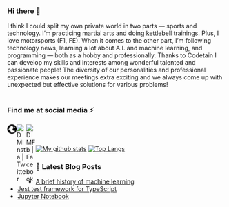### Hi there 👋
I think I could split my own private world in two parts — sports and technology. I’m practicing martial arts and doing kettlebell trainings. Plus, I love motorsports (F1, FE). When it comes to the other part, I’m following technology news, learning a lot about A.I. and machine learning, and programming — both as a hobby and professionally. Thanks to Codetain I can develop my skills and interests among wonderful talented and passionate people! The diversity of our personalities and professional experience makes our meetings extra exciting and we always come up with unexpected but effective solutions for various problems!
<br></br>

### Find me at social media ⚡
[<img align="left" alt="DominikMarciniszyn" width="22px" src="https://raw.githubusercontent.com/iconic/open-iconic/master/svg/globe.svg" />][website]
[<img align="left" alt="DMInsta | Twitter" width="22px" src="https://cdn.jsdelivr.net/npm/simple-icons@v3/icons/instagram.svg" />][instagram]
[<img align="left" alt="DMFb | Facebook" width="22px" src="https://cdn.jsdelivr.net/npm/simple-icons@v3/icons/facebook.svg" />][facebook]
<br></br>

[![My github stats](https://github-readme-stats.vercel.app/api?username=DominikMarciniszyn&count_private=true&show_icons=true&theme=tokyonight)](https://github.com/DominikMarciniszyn/github-readme-stats)
[![Top Langs](https://github-readme-stats.vercel.app/api/top-langs/?username=DominikMarciniszyn&hide=javascript,html&langs_count=5)](https://github.com/DominikMarciniszyn/github-readme-stats)

### 📕 Latest Blog Posts
- [A brief history of machine learning](https://codetain.com/blog/a-brief-history-of-machine-learning)
- [Jest test framework for TypeScript](https://codetain.com/blog/jest-test-framework-for-typescript)
- [Jupyter Notebook](https://codetain.com/blog/jupyter-notebook)
<br></br> 

<!--
**DominikMarciniszyn/DominikMarciniszyn** is a ✨ _special_ ✨ repository because its `README.md` (this file) appears on your GitHub profile.

Here are some ideas to get you started:

- 🔭 I’m currently working on ...
- 🌱 I’m currently learning ...
- 👯 I’m looking to collaborate on ...
- 🤔 I’m looking for help with ...
- 💬 Ask me about ...
- 📫 How to reach me: ...
- 😄 Pronouns: ...
- ⚡ Fun fact: ...
-->

[website]: https://codetain.com/about-us/dominik-marciniszyn/
[facebook]: https://facebook.com/Roucher25/
[instagram]: https://instagram.com/rouch25/
